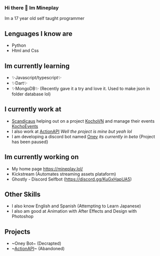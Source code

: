 ### Hi there 👋 Im Mineplay
Im a 17 year old self taught programmer

## Lenguages I know are 
- Python
- Html and Css

## Im currently learning
- ✨Javascript/typescript✨
- ✨Dart✨
- ✨MongoDB✨ (Recently gave it a try and love it. Used to make json in folder database lol)

## I currently work at 
- [Scandicaus](https://scandiac.us/) helping out on a project [KochoVN](https://www.kocho.io/) and manage their events [KochoEvents](https://events.kocho.io/)
- I also work at [ActionAPI](https://actionapi.mineplay3.repl.co/) *Well the project is mine but yeah lol*
- I am developing a discord bot named [Oney](https://top.gg/bot/944374817979785226) *its currently in beta* {Project has been paused}

## Im currently working on
- My home page https://mineplay.lol/
- Kickstream (Automates streaming assets plataform)
- Ghostly - Discord Selfbot (https://discord.gg/KuGxHapUA5)

## Other Skills
- I also know English and Spanish (Attempting to Learn Japanese)
- I also am good at Animation with After Effects and Design with Photoshop

## Projects 
- ~Oney Bot~ (Decrapted)
- ~[ActionAPI](https://actionapi.mineplay3.repl.co/)~ (Abandoned)
